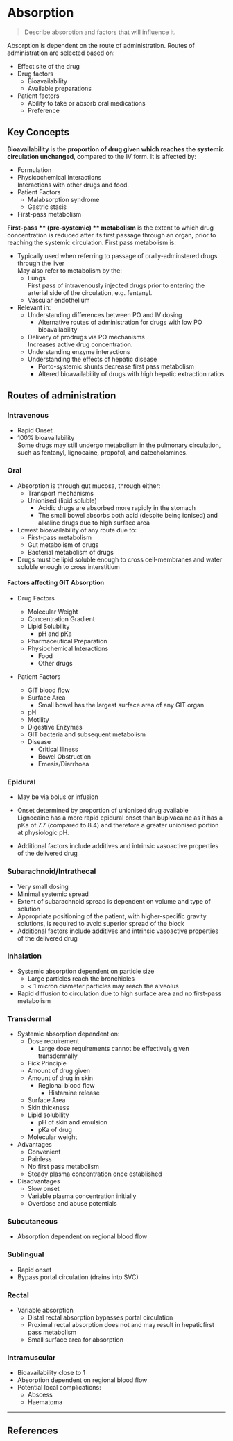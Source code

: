 # Absorption

> Describe absorption and factors that will influence it.

Absorption is dependent on the route of administration. Routes of administration are selected based on:

* Effect site of the drug
* Drug factors
  * Bioavailability
  * Available preparations
* Patient factors
  * Ability to take or absorb oral medications
  * Preference

## Key Concepts

**Bioavailability** is the **proportion of drug given which reaches the systemic circulation unchanged**, compared to the IV form. It is affected by:

* Formulation
* Physicochemical Interactions  
Interactions with other drugs and food.
* Patient Factors  
  * Malabsorption syndrome
  * Gastric stasis
* First-pass metabolism

**First-pass ** \(pre-systemic\) ** metabolism** is the extent to which drug concentration is reduced after its first passage through an organ, prior to reaching the systemic circulation. First pass metabolism is:
* Typically used when referring to passage of orally-adminstered drugs through the liver  
May also refer to metabolism by the:
  * Lungs  
  First pass of intravenously injected drugs prior to entering the arterial side of the circulation, e.g. fentanyl.
  * Vascular endothelium
* Relevant in:
  * Understanding differences between PO and IV dosing
    * Alternative routes of administration for drugs with low PO bioavailability
  * Delivery of prodrugs via PO mechanisms  
  Increases active drug concentration.
  * Understanding enzyme interactions 
  * Understanding the effects of hepatic disease
    * Porto-systemic shunts decrease first pass metabolism
    * Altered bioavailability of drugs with high hepatic extraction ratios
    

## Routes of administration

### Intravenous

* Rapid Onset
* 100% bioavailability  
Some drugs may still undergo metabolism in the pulmonary circulation, such as fentanyl, lignocaine, propofol, and catecholamines.

### Oral

* Absorption is through gut mucosa, through either:
  * Transport mechanisms
  * Unionised \(lipid soluble\)
    * Acidic drugs are absorbed more rapidly in the stomach
    * The small bowel absorbs both acid (despite being ionised) and alkaline drugs due to high surface area
* Lowest bioavailability of any route due to:
  * First-pass metabolism
  * Gut metabolism of drugs
  * Bacterial metabolism of drugs
* Drugs must be lipid soluble enough to cross cell-membranes and water soluble enough to cross interstitium

#### Factors affecting GIT Absorption

* Drug Factors
  * Molecular Weight
  * Concentration Gradient
  * Lipid Solubility
    * pH and pKa
  * Pharmaceutical Preparation
  * Physiochemical Interactions
    * Food
    * Other drugs

* Patient Factors
  * GIT blood flow
  * Surface Area
    * Small bowel has the largest surface area of any GIT organ
  * pH
  * Motility
  * Digestive Enzymes
  * GIT bacteria and subsequent metabolism
  * Disease
    * Critical Illness
    * Bowel Obstruction
    * Emesis/Diarrhoea

### Epidural

* May be via bolus or infusion
* Onset determined by proportion of unionised drug available  
Lignocaine has a more rapid epidural onset than bupivacaine as it has a pKa of 7.7 (compared to 8.4) and therefore a greater unionised portion at physiologic pH.


* Additional factors include additives and intrinsic vasoactive properties of the delivered drug


### Subarachnoid/Intrathecal

* Very small dosing
* Minimal systemic spread
* Extent of subarachnoid spread is dependent on volume and type of solution
* Appropriate positioning of the patient, with higher-specific gravity solutions, is required to avoid superior spread of the block
* Additional factors include additives and intrinsic vasoactive properties of the delivered drug

### Inhalation

* Systemic absorption dependent on particle size
  * Large particles reach the bronchioles
  * < 1 micron diameter particles may reach the alveolus
* Rapid diffusion to circulation due to high surface area and no first-pass metabolism

### Transdermal

* Systemic absorption dependent on:
  * Dose requirement
    * Large dose requirements cannot be effectively given transdermally
  * Fick Principle
   * Amount of drug given
   * Amount of drug in skin
     * Regional blood flow
       * Histamine release
   * Surface Area
   * Skin thickness
   * Lipid solubility
     * pH of skin and emulsion
     * pKa of drug
   * Molecular weight
 * Advantages
   * Convenient
   * Painless
   * No first pass metabolism
   * Steady plasma concentration once established
 * Disadvantages
   * Slow onset
   * Variable plasma concentration initially
   * Overdose and abuse potentials

### Subcutaneous

* Absorption dependent on regional blood flow

### Sublingual

* Rapid onset
* Bypass portal circulation \(drains into SVC\)

### Rectal

* Variable absorption
  * Distal rectal absorption bypasses portal circulation
  * Proximal rectal absorption does not and may result in hepaticfirst pass metabolism
  * Small surface area for absorption


### Intramuscular

* Bioavailability close to 1
* Absorption dependent on regional blood flow
* Potential local complications:
  * Abscess
  * Haematoma

---

## References

[^1]: Peck TE, Hill SA. Pharmacology for Anaesthesia and Intensive Care. 4th Ed. Cambridge University Press. 2014.  
[^2]: Chong CA, Denny NM. Local anaesthetic and additive drugs. [http://www.frca.co.uk/documents/anaes.5.5.158.pdf](http://www.frca.co.uk/documents/anaes.5.5.158.pdf)  
Essential pharmacology for the ANZCA Primary
Petkov
